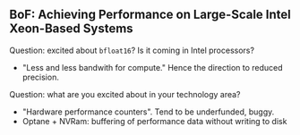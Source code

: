 ## BoF: Achieving Performance on Large-Scale Intel Xeon-Based Systems

Question: excited about `bfloat16`? Is it coming in Intel processors?

* "Less and less bandwith for compute." Hence the direction to reduced precision.

Question: what are you excited about in your technology area?

* "Hardware performance counters". Tend to be underfunded, buggy.
* Optane + NVRam: buffering of performance data without writing to disk
